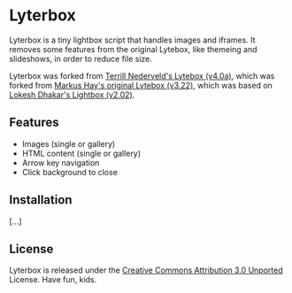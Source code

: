 # Lyterbox

Lyterbox is a tiny lightbox script that handles images and iframes. It removes some features from the original Lytebox, like themeing and slideshows, in order to reduce file size.

Lyterbox was forked from [Terrill Nederveld's Lytebox (v4.0a)](https://github.com/tnederveld/Lytebox), which was forked from [Markus Hay's original Lytebox (v3.22)](http://lytebox.com/), which was based on [Lokesh Dhakar's Lightbox (v2.02)](http://huddletogether.com/projects/lightbox2).

## Features

- Images (single or gallery)
- HTML content (single or gallery)
- Arrow key navigation
- Click background to close

## Installation

[...]

## License

Lyterbox is released under the [Creative Commons Attribution 3.0 Unported](http://creativecommons.org/licenses/by/3.0/) License. Have fun, kids.